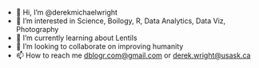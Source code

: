 - 👋 Hi, I’m @derekmichaelwright
- 👀 I’m interested in Science, Boilogy, R, Data Analytics, Data Viz, Photography
- 🌱 I’m currently learning about Lentils
- 💞️ I’m looking to collaborate on improving humanity
- 📫 How to reach me dblogr.com@gmail.com or derek.wright@usask.ca

<!---
derekmichaelwright/derekmichaelwright is a ✨ special ✨ repository because its `README.md` (this file) appears on your GitHub profile.
You can click the Preview link to take a look at your changes.
--->
